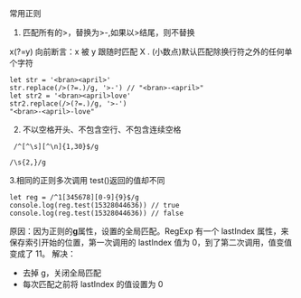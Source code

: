 常用正则

1. 匹配所有的>，替换为>-,如果以>结尾，则不替换

x(?=y) 向前断言：x 被 y 跟随时匹配 X
. (小数点)默认匹配除换行符之外的任何单个字符

```
let str = '<bran><april>'
str.replace(/>(?=.)/g, '>-') // "<bran>-<april>"
let str2 = '<bran><april>love'
str2.replace(/>(?=.)/g, '>-')
"<bran>-<april>-love"
```

2. 不以空格开头、不包含空行、不包含连续空格

```
 /^[^\s][^\n]{1,30}$/g
```

```
/\s{2,}/g
```

3.相同的正则多次调用 test()返回的值却不同

```
let reg = /^1[345678][0-9]{9}$/g
console.log(reg.test(15328044636)) // true
console.log(reg.test(15328044636)) // false
```

原因：因为正则的**g**属性，设置的全局匹配。RegExp 有一个 lastIndex 属性，来保存索引开始的位置，第一次调用的 lastIndex 值为 0，到了第二次调用，值变值变成了 11。
解决：

-   去掉 g，关闭全局匹配
-   每次匹配之前将 lastIndex 的值设置为 0
